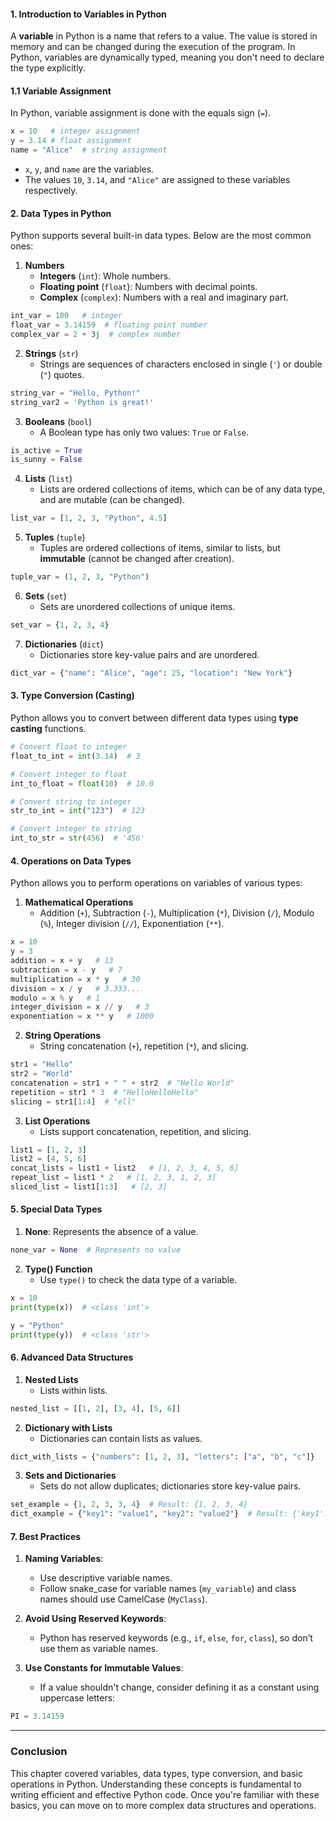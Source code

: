 #### **1. Introduction to Variables in Python**
A **variable** in Python is a name that refers to a value. The value is stored in memory and can be changed during the execution of the program. In Python, variables are dynamically typed, meaning you don't need to declare the type explicitly.

#### **1.1 Variable Assignment**
In Python, variable assignment is done with the equals sign (`=`).

```python
x = 10   # integer assignment
y = 3.14 # float assignment
name = "Alice"  # string assignment
```

- `x`, `y`, and `name` are the variables.
- The values `10`, `3.14`, and `"Alice"` are assigned to these variables respectively.

#### **2. Data Types in Python**
Python supports several built-in data types. Below are the most common ones:

1. **Numbers**
   - **Integers** (`int`): Whole numbers.
   - **Floating point** (`float`): Numbers with decimal points.
   - **Complex** (`complex`): Numbers with a real and imaginary part.

```python
int_var = 100   # integer
float_var = 3.14159  # floating point number
complex_var = 2 + 3j  # complex number
```

2. **Strings** (`str`)
   - Strings are sequences of characters enclosed in single (`'`) or double (`"`) quotes.

```python
string_var = "Hello, Python!"
string_var2 = 'Python is great!'
```

3. **Booleans** (`bool`)
   - A Boolean type has only two values: `True` or `False`.

```python
is_active = True
is_sunny = False
```

4. **Lists** (`list`)
   - Lists are ordered collections of items, which can be of any data type, and are mutable (can be changed).

```python
list_var = [1, 2, 3, "Python", 4.5]
```

5. **Tuples** (`tuple`)
   - Tuples are ordered collections of items, similar to lists, but **immutable** (cannot be changed after creation).

```python
tuple_var = (1, 2, 3, "Python")
```

6. **Sets** (`set`)
   - Sets are unordered collections of unique items.

```python
set_var = {1, 2, 3, 4}
```

7. **Dictionaries** (`dict`)
   - Dictionaries store key-value pairs and are unordered.

```python
dict_var = {"name": "Alice", "age": 25, "location": "New York"}
```

#### **3. Type Conversion (Casting)**
Python allows you to convert between different data types using **type casting** functions.

```python
# Convert float to integer
float_to_int = int(3.14)  # 3

# Convert integer to float
int_to_float = float(10)  # 10.0

# Convert string to integer
str_to_int = int("123")  # 123

# Convert integer to string
int_to_str = str(456)  # '456'
```

#### **4. Operations on Data Types**
Python allows you to perform operations on variables of various types:

1. **Mathematical Operations**
   - Addition (`+`), Subtraction (`-`), Multiplication (`*`), Division (`/`), Modulo (`%`), Integer division (`//`), Exponentiation (`**`).

```python
x = 10
y = 3
addition = x + y   # 13
subtraction = x - y   # 7
multiplication = x * y   # 30
division = x / y   # 3.333...
modulo = x % y   # 1
integer_division = x // y   # 3
exponentiation = x ** y   # 1000
```

2. **String Operations**
   - String concatenation (`+`), repetition (`*`), and slicing.

```python
str1 = "Hello"
str2 = "World"
concatenation = str1 + " " + str2  # "Hello World"
repetition = str1 * 3  # "HelloHelloHello"
slicing = str1[1:4]  # "ell"
```

3. **List Operations**
   - Lists support concatenation, repetition, and slicing.

```python
list1 = [1, 2, 3]
list2 = [4, 5, 6]
concat_lists = list1 + list2   # [1, 2, 3, 4, 5, 6]
repeat_list = list1 * 2   # [1, 2, 3, 1, 2, 3]
sliced_list = list1[1:3]   # [2, 3]
```

#### **5. Special Data Types**
1. **None**: Represents the absence of a value.

```python
none_var = None  # Represents no value
```

2. **Type() Function**
   - Use `type()` to check the data type of a variable.

```python
x = 10
print(type(x))  # <class 'int'>

y = "Python"
print(type(y))  # <class 'str'>
```

#### **6. Advanced Data Structures**
1. **Nested Lists**
   - Lists within lists.

```python
nested_list = [[1, 2], [3, 4], [5, 6]]
```

2. **Dictionary with Lists**
   - Dictionaries can contain lists as values.

```python
dict_with_lists = {"numbers": [1, 2, 3], "letters": ["a", "b", "c"]}
```

3. **Sets and Dictionaries**
   - Sets do not allow duplicates; dictionaries store key-value pairs.

```python
set_example = {1, 2, 3, 3, 4}  # Result: {1, 2, 3, 4}
dict_example = {"key1": "value1", "key2": "value2"}  # Result: {'key1': 'value1', 'key2': 'value2'}
```

#### **7. Best Practices**
1. **Naming Variables**: 
   - Use descriptive variable names.
   - Follow snake_case for variable names (`my_variable`) and class names should use CamelCase (`MyClass`).

2. **Avoid Using Reserved Keywords**: 
   - Python has reserved keywords (e.g., `if`, `else`, `for`, `class`), so don’t use them as variable names.

3. **Use Constants for Immutable Values**:
   - If a value shouldn't change, consider defining it as a constant using uppercase letters:

```python
PI = 3.14159
```

---

### **Conclusion**
This chapter covered variables, data types, type conversion, and basic operations in Python. Understanding these concepts is fundamental to writing efficient and effective Python code. Once you're familiar with these basics, you can move on to more complex data structures and operations. 
